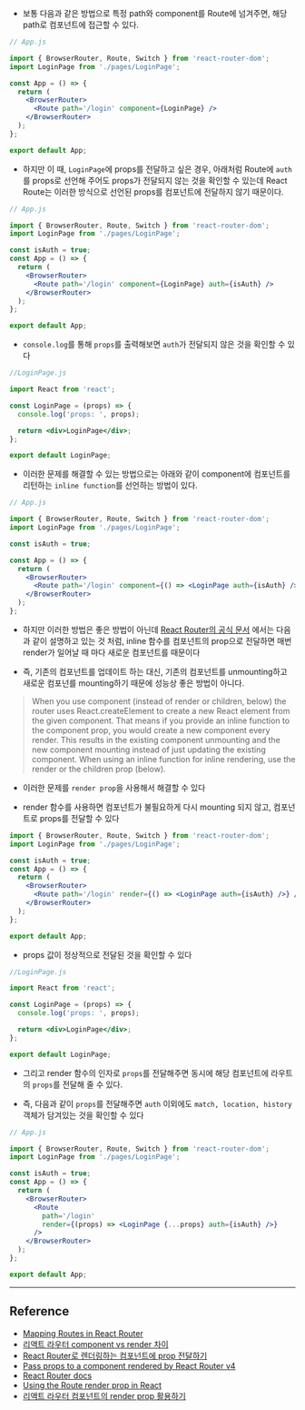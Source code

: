 - 보통 다음과 같은 방법으로 특정 path와 component를 Route에 넘겨주면, 해당 path로 컴포넌트에 접근할 수 있다.

```jsx
// App.js

import { BrowserRouter, Route, Switch } from 'react-router-dom';
import LoginPage from './pages/LoginPage';

const App = () => {
  return (
    <BrowserRouter>
      <Route path='/login' component={LoginPage} />
    </BrowserRouter>
  );
};

export default App;
```

- 하지만 이 때, `LoginPage`에 props를 전달하고 싶은 경우, 아래처럼 Route에 `auth`를 props로 선언해 주어도 props가 전달되지 않는 것을 확인할 수 있는데 React Route는 이러한 방식으로 선언된 props를 컴포넌트에 전달하지 않기 때문이다.

```jsx
// App.js

import { BrowserRouter, Route, Switch } from 'react-router-dom';
import LoginPage from './pages/LoginPage';

const isAuth = true;
const App = () => {
  return (
    <BrowserRouter>
      <Route path='/login' component={LoginPage} auth={isAuth} />
    </BrowserRouter>
  );
};

export default App;
```

- `console.log`를 통해 `props`를 출력해보면 `auth`가 전달되지 않은 것을 확인할 수 있다

```jsx
//LoginPage.js

import React from 'react';

const LoginPage = (props) => {
  console.log('props: ', props);

  return <div>LoginPage</div>;
};

export default LoginPage;
```

- 이러한 문제를 해결할 수 있는 방법으로는 아래와 같이 component에 컴포넌트를 리턴하는 `inline function`를 선언하는 방법이 있다.

```jsx
// App.js

import { BrowserRouter, Route, Switch } from 'react-router-dom';
import LoginPage from './pages/LoginPage';

const isAuth = true;

const App = () => {
  return (
    <BrowserRouter>
      <Route path='/login' component={() => <LoginPage auth={isAuth} />} />
    </BrowserRouter>
  );
};
```

- 하지만 이러한 방법은 좋은 방법이 아닌데 [React Router의 공식 문서](https://reactrouter.com/web/api/Route/render-func) 에서는 다음과 같이 설명하고 있는 것 처럼, inline 함수를 컴포넌트의 prop으로 전달하면 매번 render가 일어날 때 마다 새로운 컴포넌트를 때문이다

- 즉, 기존의 컴포넌트를 업데이트 하는 대신, 기존의 컴포넌트를 unmounting하고 새로운 컴포넌를 mounting하기 때문에 성능상 좋은 방법이 아니다.

<blockquote>
When you use component (instead of render or children, below) 
the router uses React.createElement to create a new React element from the given component. 
That means if you provide an inline function to the component prop, 
you would create a new component every render. 
This results in the existing component unmounting and the new component mounting 
instead of just updating the existing component. 
When using an inline function for inline rendering, use the render or the children prop (below).
</blockquote>

- 이러한 문제를 `render prop`을 사용해서 해결할 수 있다

- render 함수를 사용하면 컴포넌트가 불필요하게 다시 mounting 되지 않고, 컴포넌트로 props를 전달할 수 있다

```jsx
import { BrowserRouter, Route, Switch } from 'react-router-dom';
import LoginPage from './pages/LoginPage';

const isAuth = true;
const App = () => {
  return (
    <BrowserRouter>
      <Route path='/login' render={() => <LoginPage auth={isAuth} />} />
    </BrowserRouter>
  );
};

export default App;
```

- props 값이 정상적으로 전달된 것을 확인할 수 있다

```jsx
//LoginPage.js

import React from 'react';

const LoginPage = (props) => {
  console.log('props: ', props);

  return <div>LoginPage</div>;
};

export default LoginPage;
```

- 그리고 render 함수의 인자로 `props`를 전달해주면 동시에 해당 컴포넌트에 라우트의 `props`를 전달해 줄 수 있다.

- 즉, 다음과 같이 `props`를 전달해주면 `auth` 이외에도 `match, location, history` 객체가 담겨있는 것을 확인할 수 있다

```jsx
// App.js

import { BrowserRouter, Route, Switch } from 'react-router-dom';
import LoginPage from './pages/LoginPage';

const isAuth = true;
const App = () => {
  return (
    <BrowserRouter>
      <Route
        path='/login'
        render={(props) => <LoginPage {...props} auth={isAuth} />}
      />
    </BrowserRouter>
  );
};

export default App;
```

---

## Reference

- [Mapping Routes in React Router](https://www.digitalocean.com/community/tutorials/react-react-router-map-to-routes)
- [리액트 라우터 component vs render 차이](https://mingcoder.me/2019/12/04/Programming/React/react-router-component-vs-render/)
- [React Router로 렌더링하는 컴포넌트에 prop 전달하기](https://sustainable-dev.tistory.com/117)
- [Pass props to a component rendered by React Router v4](https://ui.dev/react-router-v4-pass-props-to-components/)
- [React Router docs](https://reactrouter.com/web/api/Route/render-func)
- [Using the Route render prop in React](https://dev.to/cesareferrari/using-the-route-render-prop-in-react-k5a)
- [리액트 라우터 컴포넌트의 render prop 활용하기](ttps://url.kr/xu3n5r)
